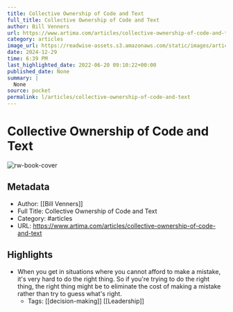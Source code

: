 ```yaml
---
title: Collective Ownership of Code and Text
full_title: Collective Ownership of Code and Text
author: Bill Venners
url: https://www.artima.com/articles/collective-ownership-of-code-and-text
category: articles
image_url: https://readwise-assets.s3.amazonaws.com/static/images/article1.be68295a7e40.png
date: 2024-12-29
time: 6:39 PM
last_highlighted_date: 2022-06-20 09:10:22+00:00
published_date: None
summary: |
  None
source: pocket
permalink: l/articles/collective-ownership-of-code-and-text
---
```

# Collective Ownership of Code and Text

![rw-book-cover](https://readwise-assets.s3.amazonaws.com/static/images/article1.be68295a7e40.png)

## Metadata
- Author: [[Bill Venners]]
- Full Title: Collective Ownership of Code and Text
- Category: #articles
- URL: https://www.artima.com/articles/collective-ownership-of-code-and-text

## Highlights
- When you get in situations where you cannot afford to make a mistake, it's very hard to do the right thing. So if you're trying to do the right thing, the right thing might be to eliminate the cost of making a mistake rather than try to guess what's right.
    - Tags: [[decision-making]] [[Leadership]] 


